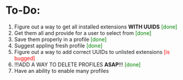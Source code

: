# To-Do:

1. Figure out a way to get all installed extensions **WITH UUIDS** <span style="color:green">[done]</span>
2. Get them all and provide for a user to select from <span style="color:green">[done]</span>
3. Save them properly in a profile <span style="color:green">[done]</span>
4. Suggest appling fresh profile <span style="color:green">[done]</span>
5. Figure out a way to add correct UUIDs to unlisted extensions <span style="color:red">[is bugged]</span>
6. !!!ADD A WAY TO DELETE PROFILES **ASAP**!!! <span style="color:green">[done]</span>
7. Have an ability to enable many profiles